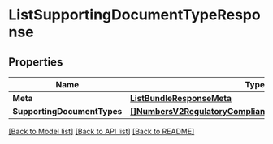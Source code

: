 # ListSupportingDocumentTypeResponse

## Properties

Name | Type | Description | Notes
------------ | ------------- | ------------- | -------------
**Meta** | [**ListBundleResponseMeta**](ListBundleResponse_meta.md) |  | [optional] 
**SupportingDocumentTypes** | [**[]NumbersV2RegulatoryComplianceSupportingDocumentType**](numbers.v2.regulatory_compliance.supporting_document_type.md) |  | [optional] 

[[Back to Model list]](../README.md#documentation-for-models) [[Back to API list]](../README.md#documentation-for-api-endpoints) [[Back to README]](../README.md)


